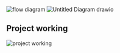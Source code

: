![flow diagram](https://user-images.githubusercontent.com/98864424/153283426-b7f6c14f-98c3-4195-bcd0-e64fa240b867.png)
![Untitled Diagram drawio](https://user-images.githubusercontent.com/98864424/153557330-df3b3790-ffcd-4ba1-aa80-7797296f4a44.png)
## Project working
![project working](https://user-images.githubusercontent.com/98864424/153477162-b0e3f0fd-d513-4e3e-9992-61666a902aad.jpg)
